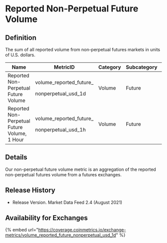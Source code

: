 # Reported Non-Perpetual Future Volume

## Definition

The sum of all reported volume from non-perpetual futures markets in units of U.S. dollars.[\
](https://docs.coinmetrics.io/asset-metrics/volume/volume\_reported\_future\_coin\_margined\_usd\_1d)

| Name                                         | MetricID                                                 | Category | Subcategory | Type | Unit | Interval |
| -------------------------------------------- | -------------------------------------------------------- | -------- | ----------- | ---- | ---- | -------- |
| Reported Non-Perpetual Future Volume         | <p>volume_reported_future_</p><p>nonperpetual_usd_1d</p> | Volume   | Future      | Sum  | USD  | 1d       |
| Reported Non-Perpetual Future Volume, 1 Hour | <p>volume_reported_future_</p><p>nonperpetual_usd_1h</p> | Volume   | Future      | Sum  | USD  | 1h       |

## Details

Our non-perpetual future volume metric is an aggregation of the reported non-perpetual futures volume from a futures exchanges. &#x20;

## Release History

* Release Version. Market Data Feed 2.4 (August 2021)&#x20;

## Availability for Exchanges

{% embed url="https://coverage.coinmetrics.io/exchange-metrics/volume_reported_future_nonperpetual_usd_1d" %}
